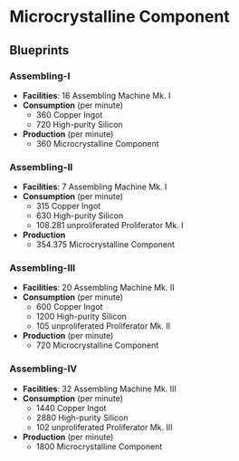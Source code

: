 # Microcrystalline Component

## Blueprints

### Assembling-I

- **Facilities**: 16 Assembling Machine Mk. I
- **Consumption** (per minute)
	- 360 Copper Ingot
	- 720 High-purity Silicon
- **Production** (per minute)
	- 360 Microcrystalline Component

### Assembling-II

- **Facilities**: 7 Assembling Machine Mk. I
- **Consumption** (per minute)
	- 315 Copper Ingot
	- 630 High-purity Silicon
	- 108.281 unproliferated Proliferator Mk. I
- **Production**
	- 354.375 Microcrystalline Component

### Assembling-III

- **Facilities**: 20 Assembling Machine Mk. II
- **Consumption** (per minute)
	- 600 Copper Ingot
	- 1200 High-purity Silicon
	- 105 unproliferated Proliferator Mk. II
- **Production**  (per minute)
	- 720 Microcrystalline Component

### Assembling-IV

- **Facilities**: 32 Assembling Machine Mk. III
- **Consumption** (per minute)
	- 1440 Copper Ingot
	- 2880 High-purity Silicon
	- 102 unproliferated Proliferator Mk. III
- **Production** (per minute)
	- 1800 Microcrystalline Component
